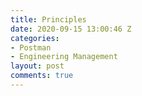 ```yaml
---
title: Principles
date: 2020-09-15 13:00:46 Z
categories:
- Postman
- Engineering Management
layout: post
comments: true
---
```


